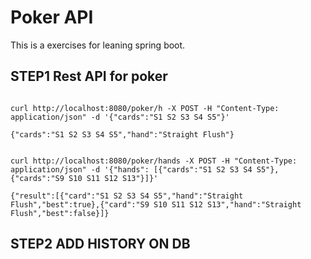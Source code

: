 # Poker API

This is a exercises for leaning spring boot.

## STEP1 Rest API for poker


```

curl http://localhost:8080/poker/h -X POST -H "Content-Type: application/json" -d '{"cards":"S1 S2 S3 S4 S5"}'

{"cards":"S1 S2 S3 S4 S5","hand":"Straight Flush"}


```

```
curl http://localhost:8080/poker/hands -X POST -H "Content-Type: application/json" -d '{"hands": [{"cards":"S1 S2 S3 S4 S5"},{"cards":"S9 S10 S11 S12 S13"}]}'

{"result":[{"card":"S1 S2 S3 S4 S5","hand":"Straight Flush","best":true},{"card":"S9 S10 S11 S12 S13","hand":"Straight Flush","best":false}]}
```


## STEP2 ADD HISTORY ON DB

